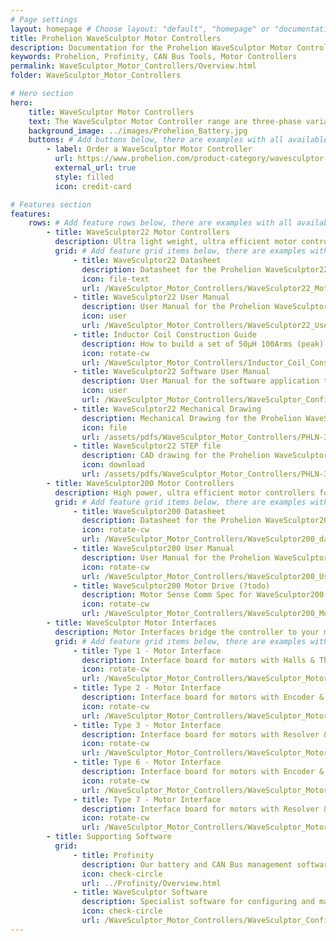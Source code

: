 ```yaml
---
# Page settings
layout: homepage # Choose layout: "default", "homepage" or "documentation-archive"
title: Prohelion WaveSculptor Motor Controllers
description: Documentation for the Prohelion WaveSculptor Motor Controllers
keywords: Prohelion, Profinity, CAN Bus Tools, Motor Controllers
permalink: WaveSculptor_Motor_Controllers/Overview.html
folder: WaveSculptor_Motor_Controllers

# Hero section
hero:
    title: WaveSculptor Motor Controllers
    text: The WaveSculptor Motor Controller range are three-phase variable frequency inverters especially designed to drive high-efficiency, permanent magnet motors.
    background_image: ../images/Prohelion_Battery.jpg
    buttons: # Add buttons below, there are examples with all available options
        - label: Order a WaveSculptor Motor Controller
          url: https://www.prohelion.com/product-category/wavesculptor-motor-controller/
          external_url: true 
          style: filled
          icon: credit-card 

# Features section
features:
    rows: # Add feature rows below, there are examples with all available options
        - title: WaveSculptor22 Motor Controllers
          description: Ultra light weight, ultra efficient motor controllers for up to 20kVA peak loads
          grid: # Add feature grid items below, there are examples with all available options
              - title: WaveSculptor22 Datasheet
                description: Datasheet for the Prohelion WaveSculptor22
                icon: file-text
                url: /WaveSculptor_Motor_Controllers/WaveSculptor22_Motor_Drive_Datasheet/Overview.html
              - title: WaveSculptor22 User Manual
                description: User Manual for the Prohelion WaveSculptor22
                icon: user
                url: /WaveSculptor_Motor_Controllers/WaveSculptor22_User_Manual/Overview.html
              - title: Inductor Coil Construction Guide
                description: How to build a set of 50μH 100Arms (peak) inductors suitable for use with the Prohelion WaveSculptor22
                icon: rotate-cw
                url: /WaveSculptor_Motor_Controllers/Inductor_Coil_Construction_guide/Overview.html
              - title: WaveSculptor22 Software User Manual
                description: User Manual for the software application to configuring and manage the Prohelion WaveSculptor22
                icon: user
                url: /WaveSculptor_Motor_Controllers/WaveSculptor_Config_Software_User_Manual/Overview.html
              - title: WaveSculptor22 Mechanical Drawing
                description: Mechanical Drawing for the Prohelion WaveSculptor22
                icon: file
                url: /assets/pdfs/WaveSculptor_Motor_Controllers/PHLN-3000-0036 enclosure subassembly.pdf
              - title: WaveSculptor22 STEP file
                description: CAD drawing for the Prohelion WaveSculptor22
                icon: download
                url: /assets/pdfs/WaveSculptor_Motor_Controllers/PHLN-3000-0036 enclosure subassembly.STEP
        - title: WaveSculptor200 Motor Controllers
          description: High power, ultra efficient motor controllers for up to 165kVA peak loads
          grid: # Add feature grid items below, there are examples with all available options
              - title: WaveSculptor200 Datasheet
                description: Datasheet for the Prohelion WaveSculptor200
                icon: rotate-cw
                url: /WaveSculptor_Motor_Controllers/WaveSculptor200_datasheet/Overview.html
              - title: WaveSculptor200 User Manual
                description: User Manual for the Prohelion WaveSculptor200
                icon: rotate-cw
                url: /WaveSculptor_Motor_Controllers/WaveSculptor200_User_Manual/Overview.html
              - title: WaveSculptor200 Motor Drive (?todo)
                description: Motor Sense Comm Spec for WaveSculptor200
                icon: rotate-cw
                url: /WaveSculptor_Motor_Controllers/WaveSculptor200_Motor_Sense_Comms_Spec/Overview.html
        - title: WaveSculptor Motor Interfaces
          description: Motor Interfaces bridge the controller to your motor. Different interface boards are used depending on your motors capabilities
          grid: # Add feature grid items below, there are examples with all available options
              - title: Type 1 - Motor Interface
                description: Interface board for motors with Halls & Thermistor
                icon: rotate-cw
                url: /WaveSculptor_Motor_Controllers/WaveSculptor_Motor_Interface_Type_1/Overview.html
              - title: Type 2 - Motor Interface
                description: Interface board for motors with Encoder & Thermistor
                icon: rotate-cw
                url: /WaveSculptor_Motor_Controllers/WaveSculptor_Motor_Interface_Type_2/Overview.html
              - title: Type 3 - Motor Interface
                description: Interface board for motors with Resolver & Pt100
                icon: rotate-cw
                url: /WaveSculptor_Motor_Controllers/WaveSculptor_Motor_Interface_Type_3/Overview.html
              - title: Type 6 - Motor Interface
                description: Interface board for motors with Encoder & Thermistor
                icon: rotate-cw
                url: /WaveSculptor_Motor_Controllers/WaveSculptor_Motor_Interface_Type_6/Overview.html
              - title: Type 7 - Motor Interface
                description: Interface board for motors with Resolver & Thermistor
                icon: rotate-cw
                url: /WaveSculptor_Motor_Controllers/WaveSculptor_Motor_Interface_Type_7/Overview.html
        - title: Supporting Software                  
          grid:
              - title: Profinity
                description: Our battery and CAN Bus management software solution.
                icon: check-circle
                url: ../Profinity/Overview.html
              - title: WaveSculptor Software
                description: Specialist software for configuring and managing your WaveSculptor (same as above?)
                icon: check-circle
                url: /WaveSculptor_Motor_Controllers/WaveSculptor_Config_Software_User_Manual/Overview.html
---
```

